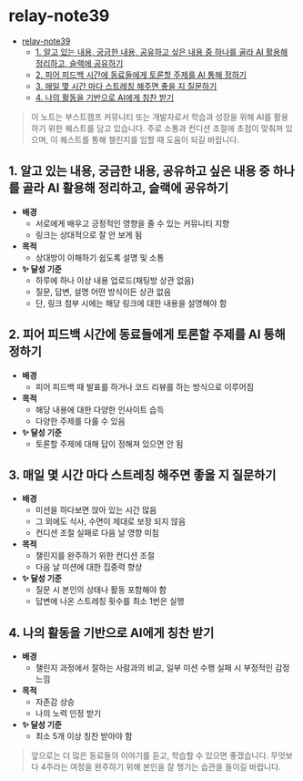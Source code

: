 # relay-note39 
- [relay-note39](#relay-note39)
  - [1. 알고 있는 내용, 궁금한 내용, 공유하고 싶은 내용 중 하나를 골라 AI 활용해 정리하고, 슬랙에 공유하기](#1-알고-있는-내용-궁금한-내용-공유하고-싶은-내용-중-하나를-골라-ai-활용해-정리하고-슬랙에-공유하기)
  - [2. 피어 피드백 시간에 동료들에게 토론할 주제를 AI 통해 정하기](#2-피어-피드백-시간에-동료들에게-토론할-주제를-ai-통해-정하기)
  - [3. 매일 몇 시간 마다 스트레칭 해주면 좋을 지 질문하기](#3-매일-몇-시간-마다-스트레칭-해주면-좋을-지-질문하기)
  - [4. 나의 활동을 기반으로 AI에게 칭찬 받기](#4-나의-활동을-기반으로-ai에게-칭찬-받기)

> 이 노트는 부스트캠프 커뮤니티 또는 개발자로서 학습과 성장을 위해 AI를 활용하기 위한 퀘스트를 담고 있습니다.
> 주로 소통과  컨디션 조절에 초점이 맞춰져 있으며, 이 퀘스트를 통해 챌린지를 임할 때 도움이 되길 바랍니다.

## 1. 알고 있는 내용, 궁금한 내용, 공유하고 싶은 내용 중 하나를 골라 AI 활용해 정리하고, 슬랙에 공유하기
- **배경**
    - 서로에게 배우고 긍정적인 영향을 줄 수 있는 커뮤니티 지향
    - 링크는 상대적으로 잘 안 보게 됨
- **목적**
    - 상대방이 이해하기 쉽도록 설명 및 소통
- **✨ 달성 기준**
    - 하루에 하나 이상 내용 업로드(채팅방 상관 없음)
    - 질문, 답변, 설명 어떤 방식이든 상관 없음
    - 단, 링크 첨부 시에는 해당 링크에 대한 내용을 설명해야 함

## 2. 피어 피드백 시간에 동료들에게 토론할 주제를 AI 통해 정하기
- **배경**
    - 피어 피드백 때 발표를 하거나 코드 리뷰를 하는 방식으로 이루어짐
- **목적**
    - 해당 내용에 대한 다양한 인사이트 습득
    - 다양한 주제를 다룰 수 있음
- **✨ 달성 기준**
    - 토론할 주제에 대해 답이 정해져 있으면 안 됨

## 3. 매일 몇 시간 마다 스트레칭 해주면 좋을 지 질문하기
- **배경**
    - 미션을 하다보면 앉아 있는 시간 많음
    - 그 외에도 식사, 수면이 제대로 보장 되지 않음
    - 컨디션 조절 실패로 다음 날 영향 미침
- **목적**
    - 챌린지를 완주하기 위한 컨디션 조절
    - 다음 날 미션에 대한 집중력 향상
- **✨ 달성 기준**
    - 질문 시 본인의 상태나 활동 포함해야 함
    - 답변에 나온 스트레칭 횟수를 최소 1번은 실행

## 4. 나의 활동을 기반으로 AI에게 칭찬 받기
- **배경**
    - 챌린지 과정에서 잘하는 사람과의 비교, 일부 미션 수행 실패 시 부정적인 감정 느낌
- **목적**
    - 자존감 상승
    - 나의 노력 인정 받기
- **✨ 달성 기준**
    - 최소 5개 이상 칭찬 받아야 함

> 앞으로는 더 많은 동료들의 이야기를 듣고, 학습할 수 있으면 좋겠습니다.
> 무엇보다 4주라는 여정을 완주하기 위해 본인을 잘 챙기는 습관을 들이길 바랍니다.